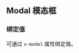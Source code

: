 <div class="demo-header">
<p class="overviewicon">
  <span class="wapi-tips-messagebox"/>
</p>

## Modal 模态框

<nova-uxlink widget-name="Modal"></nova-uxlink>

</div>

### 绑定值

可通过 `v-model` 属性绑定值。

<nova-demo-view link="modal/value.vue"></nova-demo-view>

<br />
